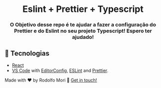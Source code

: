 
<h1 align="center">
Eslint + Prettier + Typescript
</h1>

<h3 align="center">   
  
  O Objetivo desse repo é te ajudar a fazer a configuração do Prettier e do Eslint no seu projeto Typescript!
  Espero ter ajudado!
</h3>


## :rocket: Tecnologias

- [React](https://reactjs.org/)
- [VS Code](https://code.visualstudio.com/) with [EditorConfig](https://editorconfig.org/), [ESLint](https://eslint.org/) and [Prettier](https://prettier.io/).




Made with ♥ by Rodolfo Mori :wave: [Get in touch!](https://www.linkedin.com/in/rodolfomori/)
